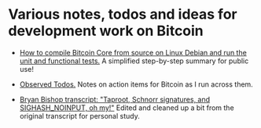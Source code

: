 # Various notes, todos and ideas for development work on Bitcoin

- [How to compile Bitcoin Core from source on Linux Debian and run the unit and functional tests.](https://github.com/jonatack/bitcoin-development/blob/master/how-to-compile-bitcoin-core-from-source-for-linux-debian.md) A simplified step-by-step summary for public use!

- [Observed Todos.](https://github.com/jonatack/bitcoin-development/blob/master/observed-todos.txt) Notes on action items for Bitcoin as I run across them.

- [Bryan Bishop transcript: "Taproot, Schnorr signatures, and SIGHASH_NOINPUT, oh my!"](https://github.com/jonatack/bitcoin-development/blob/master/2018-07-09-pieter-wuille-taproot-schnorr-sigs-and-sighash-noinput.txt) Edited and cleaned up a bit from the original transcript for personal study.
